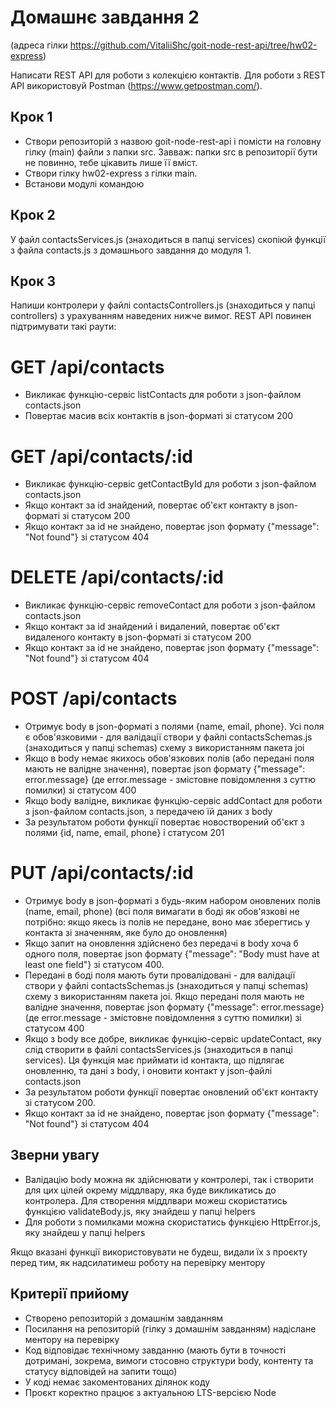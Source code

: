 # Домашнє завдання 2

(адреса гілки https://github.com/VitaliiShc/goit-node-rest-api/tree/hw02-express)

Написати REST API для роботи з колекцією контактів. Для роботи з REST API використовуй Postman (https://www.getpostman.com/).

## Крок 1

- Створи репозиторій з назвою goit-node-rest-api і помісти на головну гілку (main) файли з папки src. Завваж: папки src в репозиторії бути не повинно, тебе цікавить лише її вміст.
- Створи гілку hw02-express з гілки main.
- Встанови модулі командою <npm i>

## Крок 2

У файл contactsServices.js (знаходиться в папці services) скопіюй функції з файла contacts.js з домашнього завдання до модуля 1.

## Крок 3

Напиши контролери у файлі contactsControllers.js (знаходиться у папці controllers) з урахуванням наведених нижче вимог.
REST API повинен підтримувати такі раути:

# GET /api/contacts

- Викликає функцію-сервіс listContacts для роботи з json-файлом contacts.json
- Повертає масив всіх контактів в json-форматі зі статусом 200

# GET /api/contacts/:id

- Викликає функцію-сервіс getContactById для роботи з json-файлом contacts.json
- Якщо контакт за id знайдений, повертає об'єкт контакту в json-форматі зі статусом 200
- Якщо контакт за id не знайдено, повертає json формату {"message": "Not found"} зі статусом 404

# DELETE /api/contacts/:id

- Викликає функцію-сервіс removeContact для роботи з json-файлом contacts.json
- Якщо контакт за id знайдений і видалений, повертає об'єкт видаленого контакту в json-форматі зі статусом 200
- Якщо контакт за id не знайдено, повертає json формату {"message": "Not found"} зі статусом 404

# POST /api/contacts

- Отримує body в json-форматі з полями {name, email, phone}. Усі поля є обов'язковими - для валідації створи у файлі contactsSchemas.js (знаходиться у папці schemas) схему з використанням пакета joi
- Якщо в body немає якихось обов'язкових полів (або передані поля мають не валідне значення), повертає json формату {"message": error.message} (де error.message - змістовне повідомлення з суттю помилки) зі статусом 400
- Якщо body валідне, викликає функцію-сервіс addContact для роботи з json-файлом contacts.json, з передачею їй даних з body
- За результатом роботи функції повертає новостворений об'єкт з полями {id, name, email, phone} і статусом 201

# PUT /api/contacts/:id

- Отримує body в json-форматі з будь-яким набором оновлених полів (name, email, phone) (всі поля вимагати в боді як обов'язкові не потрібно: якщо якесь із полів не передане, воно має зберегтись у контакта зі значенням, яке було до оновлення)
- Якщо запит на оновлення здійснено без передачі в body хоча б одного поля, повертає json формату {"message": "Body must have at least one field"} зі статусом 400.
- Передані в боді поля мають бути провалідовані - для валідації створи у файлі contactsSchemas.js (знаходиться у папці schemas) схему з використанням пакета joi. Якщо передані поля мають не валідне значення, повертає json формату {"message": error.message} (де error.message - змістовне повідомлення з суттю помилки) зі статусом 400
- Якщо з body все добре, викликає функцію-сервіс updateContact, яку слід створити в файлі contactsServices.js (знаходиться в папці services). Ця функція має приймати id контакта, що підлягає оновленню, та дані з body, і оновити контакт у json-файлі contacts.json
- За результатом роботи функції повертає оновлений об'єкт контакту зі статусом 200.
- Якщо контакт за id не знайдено, повертає json формату {"message": "Not found"} зі статусом 404

## Зверни увагу

- Валідацію body можна як здійснювати у контролері, так і створити для цих цілей окрему міддлвару, яка буде викликатись до контролера. Для створення міддлвари можеш скористатись функцією validateBody.js, яку знайдеш у папці helpers
- Для роботи з помилками можна скористатись функцією HttpError.js, яку знайдеш у папці helpers

Якщо вказані функції використовувати не будеш, видали їх з проєкту перед тим, як надсилатимеш роботу на перевірку ментору

## Критерії прийому

- Створено репозиторій з домашнім завданням
- Посилання на репозиторій (гілку з домашнім завданням) надіслане ментору на перевірку
- Код відповідає технічному завданню (мають бути в точності дотримані, зокрема, вимоги стосовно структури body, контенту та статусу відповідей на запити тощо)
- У коді немає закоментованих ділянок коду
- Проєкт коректно працює з актуальною LTS-версією Node
